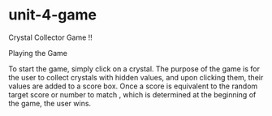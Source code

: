 # unit-4-game
Crystal Collector Game !!

Playing the Game


To start the game, simply click on a crystal.
The purpose of the game is for the user to collect crystals with hidden values, and upon clicking them, their values are added to a score box. Once a score is equivalent to the random target score or number to match , which is determined at the beginning of the game, the user wins.
